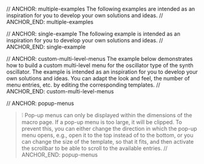 // ANCHOR: multiple-examples
The following examples are intended as an inspiration for you to develop your own solutions and ideas.
// ANCHOR_END: multiple-examples

// ANCHOR: single-example
The following example is intended as an inspiration for you to develop your own solutions and ideas.
// ANCHOR_END: single-example

// ANCHOR: custom-multi-level-menus
The example below demonstrates how to build a custom multi-level menu for the oscillator type of the synth oscillator. The example is intended as an inspiration for you to develop your own solutions and ideas. You can adapt the look and feel, the number of menu entries, etc. by editing the corresponding templates.
// ANCHOR_END: custom-multi-level-menus

// ANCHOR: popup-menus
>&#10069; Pop-up menus can only be displayed within the dimensions of the macro page. If a pop-up menu is too large, it will be clipped. To prevent this, you can either change the direction in which the pop-up menu opens, e.g., open it to the top instead of to the bottom, or you can change the size of the template, so that it fits, and then activate the scrollbar to be able to scroll to the available entries.
// ANCHOR_END: popup-menus